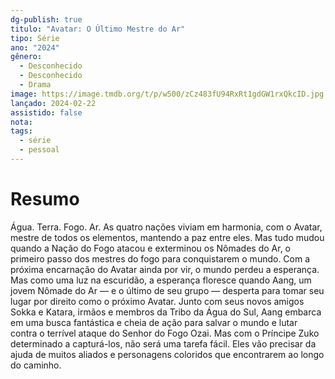 ```yaml
---
dg-publish: true
titulo: "Avatar: O Último Mestre do Ar"
tipo: Série
ano: "2024"
gênero:
  - Desconhecido
  - Desconhecido
  - Drama
image: https://image.tmdb.org/t/p/w500/zCz483fU94RxRt1gdGW1rxQkcID.jpg
lançado: 2024-02-22
assistido: false
nota:
tags:
  - série
  - pessoal
---
```

# Resumo
Água. Terra. Fogo. Ar. As quatro nações viviam em harmonia, com o Avatar, mestre de todos os elementos, mantendo a paz entre eles. Mas tudo mudou quando a Nação do Fogo atacou e exterminou os Nômades do Ar, o primeiro passo dos mestres do fogo para conquistarem o mundo. Com a próxima encarnação do Avatar ainda por vir, o mundo perdeu a esperança. Mas como uma luz na escuridão, a esperança floresce quando Aang, um jovem Nômade do Ar — e o último de seu grupo — desperta para tomar seu lugar por direito como o próximo Avatar. Junto com seus novos amigos Sokka e Katara, irmãos e membros da Tribo da Água do Sul, Aang embarca em uma busca fantástica e cheia de ação para salvar o mundo e lutar contra o terrível ataque do Senhor do Fogo Ozai. Mas com o Príncipe Zuko determinado a capturá-los, não será uma tarefa fácil. Eles vão precisar da ajuda de muitos aliados e personagens coloridos que encontrarem ao longo do caminho.
